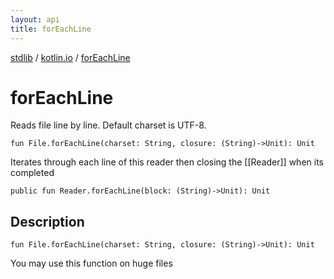 ```yaml
---
layout: api
title: forEachLine
---
```

[stdlib](../index.html) / [kotlin.io](index.html) / [forEachLine](forEachLine.html)

# forEachLine
Reads file line by line. Default charset is UTF-8.
```
fun File.forEachLine(charset: String, closure: (String)->Unit): Unit
```
Iterates through each line of this reader then closing the [[Reader]] when its completed
```
public fun Reader.forEachLine(block: (String)->Unit): Unit
```
## Description
```
fun File.forEachLine(charset: String, closure: (String)->Unit): Unit
```
You may use this function on huge files

